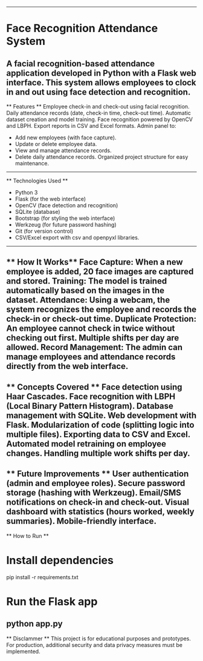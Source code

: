 ------------------------------------------------------------------------------------------------------------------
# Face Recognition Attendance System
A facial recognition-based attendance application developed in Python with a Flask web interface. This system allows employees to clock in and out using face detection and recognition.
------------------------------------------------------------------------------------------------------------------
** Features **
 Employee check-in and check-out using facial recognition.
 Daily attendance records (date, check-in time, check-out time).
 Automatic dataset creation and model training.
 Face recognition powered by OpenCV and LBPH.
 Export reports in CSV and Excel formats.
 Admin panel to:
  - Add new employees (with face capture).
  - Update or delete employee data.
  - View and manage attendance records.
  - Delete daily attendance records.
 Organized project structure for easy maintenance.
------------------------------------------------------------------------------------------------------------------
** Technologies Used **
- Python 3
- Flask (for the web interface)
- OpenCV (face detection and recognition)
- SQLite (database)
- Bootstrap (for styling the web interface)
- Werkzeug (for future password hashing)
- Git (for version control)
- CSV/Excel export with csv and openpyxl libraries.
------------------------------------------------------------------------------------------------------------------
** How It Works**
Face Capture: When a new employee is added, 20 face images are captured and stored.
Training: The model is trained automatically based on the images in the dataset.
Attendance: Using a webcam, the system recognizes the employee and records the check-in or check-out time.
Duplicate Protection:
An employee cannot check in twice without checking out first.
Multiple shifts per day are allowed.
Record Management: The admin can manage employees and attendance records directly from the web interface.
------------------------------------------------------------------------------------------------------------------
** Concepts Covered **
Face detection using Haar Cascades.
Face recognition with LBPH (Local Binary Pattern Histogram).
Database management with SQLite.
Web development with Flask.
Modularization of code (splitting logic into multiple files).
Exporting data to CSV and Excel.
Automated model retraining on employee changes.
Handling multiple work shifts per day.
------------------------------------------------------------------------------------------------------------------
** Future Improvements **
User authentication (admin and employee roles).
Secure password storage (hashing with Werkzeug).
Email/SMS notifications on check-in and check-out.
Visual dashboard with statistics (hours worked, weekly summaries).
Mobile-friendly interface.
------------------------------------------------------------------------------------------------------------------
** How to Run **

# Install dependencies
pip install -r requirements.txt

# Run the Flask app
python app.py
------------------------------------------------------------------------------------------------------------------
** Disclammer **
This project is for educational purposes and prototypes. For production, additional security and data privacy measures must be implemented.
